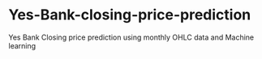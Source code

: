 # Yes-Bank-closing-price-prediction
Yes Bank Closing price prediction using monthly OHLC data and Machine learning

